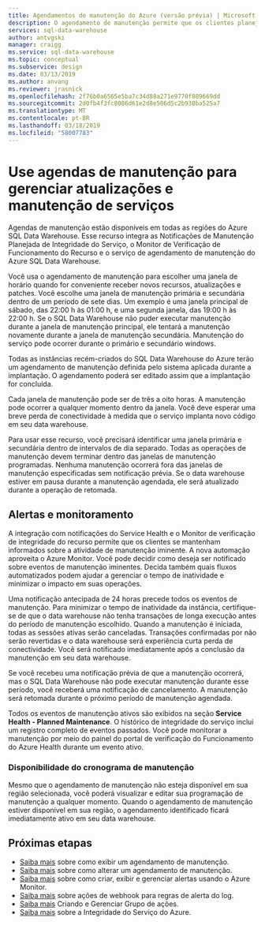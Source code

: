 ```yaml
---
title: Agendamentos de manutenção do Azure (versão prévia) | Microsoft Docs
description: O agendamento de manutenção permite que os clientes planejem os eventos de manutenção programada necessários que o serviço do Azure SQL Data Warehouse usa para implantar novos recursos, atualizações e correções.
services: sql-data-warehouse
author: antvgski
manager: craigg
ms.service: sql-data-warehouse
ms.topic: conceptual
ms.subservice: design
ms.date: 03/13/2019
ms.author: anvang
ms.reviewer: jrasnick
ms.openlocfilehash: 2f76b0a6565e5ba7c34d88a271e9770f809669dd
ms.sourcegitcommit: 2d0fb4f3fc8086d61e2d8e506d5c2b930ba525a7
ms.translationtype: MT
ms.contentlocale: pt-BR
ms.lasthandoff: 03/18/2019
ms.locfileid: "58007783"
---
```

# <a name="use-maintenance-schedules-to-manage-service-updates-and-maintenance"></a>Use agendas de manutenção para gerenciar atualizações e manutenção de serviços

Agendas de manutenção estão disponíveis em todas as regiões do Azure SQL Data Warehouse. Esse recurso integra as Notificações de Manutenção Planejada de Integridade do Serviço, o Monitor de Verificação de Funcionamento do Recurso e o serviço de agendamento de manutenção do Azure SQL Data Warehouse.

Você usa o agendamento de manutenção para escolher uma janela de horário quando for conveniente receber novos recursos, atualizações e patches. Você escolhe uma janela de manutenção primária e secundária dentro de um período de sete dias. Um exemplo é uma janela principal de sábado, das 22:00 h às 01:00 h, e uma segunda janela, das 19:00 h às 22:00 h. Se o SQL Data Warehouse não puder executar manutenção durante a janela de manutenção principal, ele tentará a manutenção novamente durante a janela de manutenção secundária. Manutenção do serviço pode ocorrer durante o primário e secundário windows.

Todas as instâncias recém-criados do SQL Data Warehouse do Azure terão um agendamento de manutenção definida pelo sistema aplicada durante a implantação. O agendamento poderá ser editado assim que a implantação for concluída.

Cada janela de manutenção pode ser de três a oito horas. A manutenção pode ocorrer a qualquer momento dentro da janela. Você deve esperar uma breve perda de conectividade à medida que o serviço implanta novo código em seu data warehouse.

Para usar esse recurso, você precisará identificar uma janela primária e secundária dentro de intervalos de dia separado. Todas as operações de manutenção devem terminar dentro das janelas de manutenção programadas. Nenhuma manutenção ocorrerá fora das janelas de manutenção especificadas sem notificação prévia. Se o data warehouse estiver em pausa durante a manutenção agendada, ele será atualizado durante a operação de retomada.  

## <a name="alerts-and-monitoring"></a>Alertas e monitoramento

A integração com notificações do Service Health e o Monitor de verificação de integridade do recurso permite que os clientes se mantenham informados sobre a atividade de manutenção iminente. A nova automação aproveita o Azure Monitor. Você pode decidir como deseja ser notificado sobre eventos de manutenção iminentes. Decida também quais fluxos automatizados podem ajudar a gerenciar o tempo de inatividade e minimizar o impacto em suas operações.

Uma notificação antecipada de 24 horas precede todos os eventos de manutenção. Para minimizar o tempo de inatividade da instância, certifique-se de que o data warehouse não tenha transações de longa execução antes do período de manutenção escolhido. Quando a manutenção é iniciada, todas as sessões ativas serão canceladas. Transações confirmadas por não serão revertidas e o data warehouse será experiência curta perda de conectividade. Você será notificado imediatamente após a conclusão da manutenção em seu data warehouse.

Se você recebeu uma notificação prévia de que a manutenção ocorrerá, mas o SQL Data Warehouse não pode executar manutenção durante esse período, você receberá uma notificação de cancelamento. A manutenção será retomada durante o próximo período de manutenção agendada.

Todos os eventos de manutenção ativos são exibidos na seção **Service Health - Planned Maintenance**. O histórico de integridade do serviço inclui um registro completo de eventos passados. Você pode monitorar a manutenção por meio do painel do portal de verificação do Funcionamento do Azure Health durante um evento ativo.

### <a name="maintenance-schedule-availability"></a>Disponibilidade do cronograma de manutenção

Mesmo que o agendamento de manutenção não esteja disponível em sua região selecionada, você poderá visualizar e editar sua programação de manutenção a qualquer momento. Quando o agendamento de manutenção estiver disponível em sua região, o agendamento identificado ficará imediatamente ativo em seu data warehouse.

## <a name="next-steps"></a>Próximas etapas

- [Saiba mais](viewing-maintenance-schedule.md) sobre como exibir um agendamento de manutenção.
- [Saiba mais](changing-maintenance-schedule.md) sobre como alterar um agendamento de manutenção.
- [Saiba mais](https://docs.microsoft.com/azure/monitoring-and-diagnostics/monitor-alerts-unified-usage) sobre como criar, exibir e gerenciar alertas usando o Azure Monitor.
- [Saiba mais](https://docs.microsoft.com/azure/monitoring-and-diagnostics/monitor-alerts-unified-log-webhook) sobre ações de webhook para regras de alerta do log.
- [Saiba mais](https://docs.microsoft.com/azure/monitoring-and-diagnostics/monitoring-action-groups) Criando e Gerenciar Grupo de ações.
- [Saiba mais](https://docs.microsoft.com/azure/service-health/service-health-overview) sobre a Integridade do Serviço do Azure.
